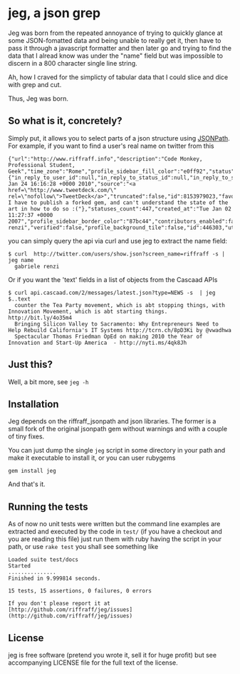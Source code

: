 jeg, a json grep
===========

Jeg was born from the repeated annoyance of trying to quickly glance at
some JSON-fomatted data and being unable to really get it, then have to
pass it through a javascript formatter and then later go and trying to
find the data that I alread know was under the "name" field but was
impossible to discern in a 800 character single line string.

Ah, how I craved for the simplicty of tabular data that I could slice
and dice with grep and cut.

Thus, Jeg was born.

So what is it, concretely?
--------------------------

Simply put, it allows you to select parts of a json structure using
[JSONPath](http://goessner.net/articles/JsonPath/). For example, if you want to find a user's real name on twitter  from
this

    {"url":"http://www.riffraff.info","description":"Code Monkey, Professional Student, Geek","time_zone":"Rome","profile_sidebar_fill_color":"e0ff92","status":{"in_reply_to_user_id":null,"in_reply_to_status_id":null,"in_reply_to_screen_name":null,"created_at":"Sun Jan 24 16:16:28 +0000 2010","source":"<a href=\"http://www.tweetdeck.com/\" rel=\"nofollow\">TweetDeck</a>","truncated":false,"id":8153979023,"favorited":false,"text":"darn I have to publish a forked gem, and can't understand the state of the art in how to do so :("},"statuses_count":447,"created_at":"Tue Jan 02 11:27:37 +0000 2007","profile_sidebar_border_color":"87bc44","contributors_enabled":false,"favourites_count":3,"followers_count":142,"profile_image_url":"http://a3.twimg.com/profile_images/88180929/nyussi_normal.jpg","profile_text_color":"000000","lang":"en","geo_enabled":true,"notifications":null,"profile_background_image_url":"http://s.twimg.com/a/1264119427/images/themes/theme1/bg.png","friends_count":171,"protected":false,"screen_name":"riffraff","following":null,"profile_link_color":"0000ff","location":"milan/rome/budapest","name":"gabriele renzi","verified":false,"profile_background_tile":false,"id":446303,"utc_offset":3600,"profile_background_color":"9ae4e8"


you can simply query the api via curl and use jeg to extract the name
field:
    
    $ curl  http://twitter.com/users/show.json?screen_name=riffraff -s | jeg name
      gabriele renzi

Or if you want the 'text' fields in a list of objects from the Cascaad
APIs

    $ curl api.cascaad.com/2/messages/latest.json?type=NEWS -s  | jeg $..text
      counter the Tea Party movement, which is abt stopping things, with Innovation Movement, which is abt starting things.  http://bit.ly/4o35m4
      Bringing Silicon Valley to Sacramento: Why Entrepreneurs Need to Help Rebuild California's IT Systems http://tcrn.ch/8pD3Ki by @vwadhwa
      Spectacular Thomas Friedman OpEd on making 2010 the Year of Innovation and Start-Up America  - http://nyti.ms/4qk8Jh



Just this?
----------

Well, a bit more, see `jeg -h`


Installation
------------

Jeg depends on the riffraff_jsonpath and json libraries.
The former is a small fork of the original jsonpath gem without warnings and with a couple of tiny fixes.

You can  just dump the single `jeg` script in some directory in your path and make it executable to install it, 
or you can user rubygems
    
    gem install jeg

And that's it. 

Running the tests
-----------------
As of now no unit tests were written but the command line examples are extracted and executed by
the code in `test/` (if you have a checkout and you are reading this file) just run them with 
ruby having the script in your path, or use `rake test` you shall see something like

    Loaded suite test/docs
    Started
    ...............
    Finished in 9.999814 seconds.

    15 tests, 15 assertions, 0 failures, 0 errors

    If you don't please report it at [http://github.com/riffraff/jeg/issues](http://github.com/riffraff/jeg/issues)

License
-------

jeg is free software (pretend you wrote it, sell it for huge profit) but see
accompanying LICENSE file for the full text of the license.

